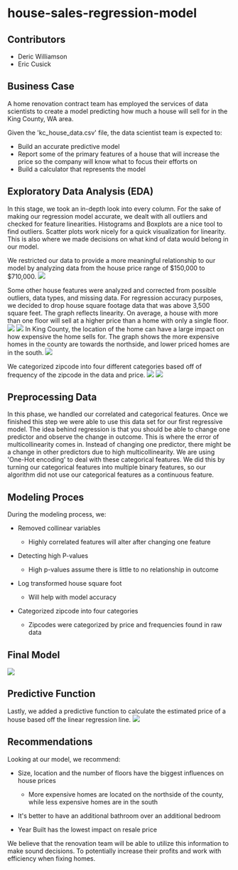 # house-sales-regression-model
## Contributors 
- Deric Williamson
- Eric Cusick

## Business Case
A home renovation contract team has employed the services of data scientists to create a model predicting how much a house will sell for in the King County, WA area. 

Given the 'kc_house_data.csv' file, the data scientist team is expected to:

- Build an accurate predictive model
- Report some of the primary features of a house that will increase the price so the company will know what to focus their efforts on
- Build a calculator that represents the model

## Exploratory Data Analysis (EDA)
In this stage, we took an in-depth look into every column. For the sake of making our regression model accurate, we dealt with all outliers and checked for feature linearities. Histograms and Boxplots are a nice tool to find outliers. Scatter plots work nicely for a quick visualization for linearity. This is also where we made decisions on what kind of data would belong in our model. 

We restricted our data to provide a more meaningful relationship to our model by analyzing data from the house price range of $150,000 to $710,000.
![](images/Price_Histogram_Boxplot.PNG)

Some other house features were analyzed and corrected from possible outliers, data types, and missing data. For regression accuracy purposes, we decided to drop house square footage data that was above 3,500 square feet. The graph reflects linearity. On average, a house with more than one floor will sell at a higher price than a home with only a single floor. 
![](images/Square_Footage_Scatterplot.PNG)
![](images/Average_PriceperFloor.PNG)
In King County, the location of the home can have a large impact on how expensive the home sells for. The graph shows the more expensive homes in the county are towards the northside, and lower priced homes are in the south. 
![](images/Zipcode_Scatterplot.PNG)

We categorized zipcode into four different categories based off of frequency of the zipcode in the data and price.
![](images/Zipcode_Pic1.PNG)
![](images/Zipcode_pic2.PNG)

## Preprocessing Data 
In this phase, we handled our correlated and categorical features. Once we finished this step we were able to use this data set for our first regressive model. The idea behind regression is that you should be able to change one predictor and observe the change in outcome. This is where the error of multicollinearity comes in. Instead of changing one predictor, there might be a change in other predictors due to high multicollinearity. We are using 'One-Hot encoding' to deal with these categorical features. We did this by turning our categorical features into multiple binary features, so our algorithm did not use our categorical features as a continuous feature.


## Modeling Proces
During the modeling process, we:
- Removed collinear variables  
  * Highly correlated features will alter after changing one feature

- Detecting high P-values  
  * High p-values assume there is little to no relationship in outcome

- Log transformed house square foot 
  * Will help with model accuracy

- Categorized zipcode into four categories
  * Zipcodes were categorized by price and frequencies found in raw data




## Final Model
![](images/PP_Slide_Final_Model.PNG)


## Predictive Function
Lastly, we added a predictive function to calculate the estimated price of a house based off the linear regression line.
![](images/Caculator.PNG)

## Recommendations
Looking at our model, we recommend:

- Size, location and the number of floors have the biggest influences on house prices
  * More expensive homes are located on the northside of the county, while less expensive homes are in the south

- It's better to have an additional bathroom over an additional bedroom

- Year Built has the lowest impact on resale price

We believe that the renovation team will be able to utilize this information to make sound decisions. To potentially increase their profits and work with efficiency when fixing homes.




